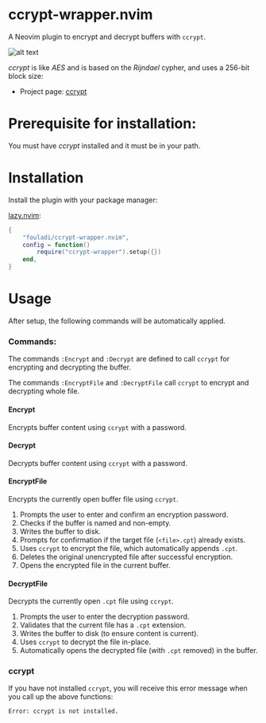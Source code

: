 # ccrypt-wrapper.nvim

A Neovim plugin to encrypt and decrypt buffers with `ccrypt`.

![alt text](doc/images/ccrypt-wrapper.gif)

*ccrypt* is like *AES* and is based on the *Rijndael* cypher, and uses a
256-bit block size:

* Project page: [ccrypt](https://ccrypt.sourceforge.net)

# Prerequisite for installation:

You must have *ccrypt* installed and it must be in your path.

# Installation

Install the plugin with your package manager:

[lazy.nvim](https://github.com/folke/lazy.nvim):

```lua
{
    "fouladi/ccrypt-wrapper.nvim",
    config = function()
        require("ccrypt-wrapper").setup({})
    end,
}
```

# Usage

After setup, the following commands will be automatically applied.

### Commands:

The commands `:Encrypt` and `:Decrypt` are defined to call `ccrypt` for
encrypting and decrypting the buffer.

The commands `:EncryptFile` and `:DecryptFile` call `ccrypt` to encrypt
and decrypting whole file.

#### Encrypt

Encrypts buffer content using `ccrypt` with a password.

#### Decrypt

Decrypts buffer content using `ccrypt` with a password.

#### EncryptFile

Encrypts the currently open buffer file using `ccrypt`.

1. Prompts the user to enter and confirm an encryption password.
2. Checks if the buffer is named and non-empty.
3. Writes the buffer to disk.
4. Prompts for confirmation if the target file (`<file>.cpt`) already exists.
5. Uses `ccrypt` to encrypt the file, which automatically appends `.cpt`.
6. Deletes the original unencrypted file after successful encryption.
7. Opens the encrypted file in the current buffer.

#### DecryptFile

Decrypts the currently open `.cpt` file using `ccrypt`.

1. Prompts the user to enter the decryption password.
2. Validates that the current file has a `.cpt` extension.
3. Writes the buffer to disk (to ensure content is current).
4. Uses `ccrypt` to decrypt the file in-place.
5. Automatically opens the decrypted file (with `.cpt` removed) in
   the buffer.

### ccrypt

If you have not installed `ccrypt`, you will receive this error message
when you call up the above functions:

```
Error: ccrypt is not installed.
```
